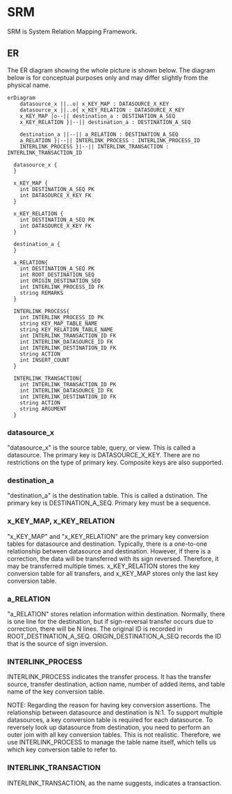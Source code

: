 # SRM
SRM is System Relation Mapping Framework.

## ER
The ER diagram showing the whole picture is shown below.
The diagram below is for conceptual purposes only and may differ slightly from the physical name.

```mermaid
erDiagram
    datasource_x ||..o| x_KEY_MAP : DATASOURCE_X_KEY
    datasource_x ||..o{ x_KEY_RELATION : DATASOURCE_X_KEY
    x_KEY_MAP |o--|| destination_a : DESTINATION_A_SEQ
    x_KEY_RELATION }|--|| destination_a : DESTINATION_A_SEQ

    destination_a ||--|| a_RELATION : DESTINATION_A_SEQ
    a_RELATION }|--|| INTERLINK_PROCESS : INTERLINK_PROCESS_ID
    INTERLINK_PROCESS }|--|| INTERLINK_TRANSACTION : INTERLINK_TRANSACTION_ID

  datasource_x {
  }

  x_KEY_MAP {
    int DESTINATION_A_SEQ PK
    int DATASOURCE_X_KEY FK
  }

  x_KEY_RELATION {
    int DESTINATION_A_SEQ PK
    int DATASOURCE_X_KEY FK
  }

  destination_a {
  }

  a_RELATION{
    int DESTINATION_A_SEQ PK
    int ROOT_DESTINATION_SEQ
    int ORIGIN_DESTINATION_SEQ
    int INTERLINK_PROCESS_ID FK
    string REMARKS
  }

  INTERLINK_PROCESS{
    int INTERLINK_PROCESS_ID PK
    string KEY_MAP_TABLE_NAME
    string KEY_RELATION_TABLE_NAME
    int INTERLINK_TRANSACTION_ID FK
    int INTERLINK_DATASOURCE_ID FK
    int INTERLINK_DESTINATION_ID FK
    string ACTION
    int INSERT_COUNT
  }

  INTERLINK_TRANSACTION{
    int INTERLINK_TRANSACTION_ID PK
    int INTERLINK_DATASOURCE_ID FK
    int INTERLINK_DESTINATION_ID FK
    string ACTION
    string ARGUMENT
  }
```

### datasource_x
"datasource_x" is the source table, query, or view. This is called a datasource. The primary key is DATASOURCE_X_KEY. There are no restrictions on the type of primary key. Composite keys are also supported.

### destination_a
"destination_a" is the destination table. This is called a dstination. The primary key is DESTINATION_A_SEQ. Primary key must be a sequence.

### x_KEY_MAP, x_KEY_RELATION
"x_KEY_MAP" and "x_KEY_RELATION" are the primary key conversion tables for datasource and destination. Typically, there is a one-to-one relationship between datasource and destination. However, if there is a correction, the data will be transferred with its sign reversed. Therefore, it may be transferred multiple times. x_KEY_RELATION stores the key conversion table for all transfers, and x_KEY_MAP stores only the last key conversion table.

### a_RELATION
"a_RELATION" stores relation information within destination. Normally, there is one line for the destination, but if sign-reversal transfer occurs due to correction, there will be N lines. The original ID is recorded in ROOT_DESTINATION_A_SEQ. ORIGIN_DESTINATION_A_SEQ records the ID that is the source of sign inversion.

### INTERLINK_PROCESS
INTERLINK_PROCESS indicates the transfer process. It has the transfer source, transfer destination, action name, number of added items, and table name of the key conversion table.

NOTE: Regarding the reason for having key conversion assertions. The relationship between datasource and destination is N:1. To support multiple datasources, a key conversion table is required for each datasource. To reversely look up datasource from destination, you need to perform an outer join with all key conversion tables. This is not realistic. Therefore, we use INTERLINK_PROCESS to manage the table name itself, which tells us which key conversion table to refer to.

### INTERLINK_TRANSACTION
INTERLINK_TRANSACTION, as the name suggests, indicates a transaction.
